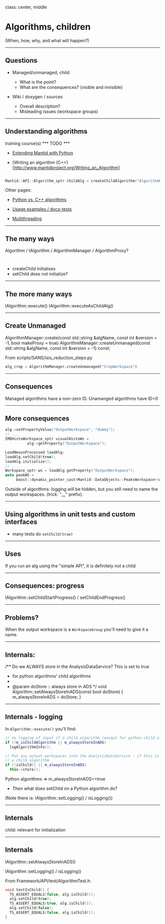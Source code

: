 class: center, middle

# Algorithms, children

(When, how, why, and what will happen?)


---

## Questions

* Managed/unmanaged, child:
  - What is the point?
  - What are the consequences? (visible and invisible)

* Wiki / doxygen / sources
  - Overall description?
  - Misleading issues (workspace groups)

---

## Understanding algorithms


training course(s)  *** TODO ***
- [Extending Mantid with Python](http://www.mantidproject.org/Extending_Mantid_With_Python)


- [Writing an algorithm (C++)[http://www.mantidproject.org/Writing_an_Algorithm]

```cpp

Mantid::API::Algorithm_sptr childAlg = createChildAlgorithm("AlgorithmName");
```


Other pages:
- [Python vs. C++ algorithms](http://www.mantidproject.org/Python_Vs_C%2B%2B_Algorithms)

- [Usage examples / docs-tests](http://www.mantidproject.org/Algorithm_Usage_Examples)

- [Multithreading](http://www.mantidproject.org/Multithreading_in_Mantid_Algorithms)
---

## The many ways

Algorithm / IAlgorithm / AlgorithmManager / AlgorithmProxy?



```cpp


```

```python

```

- createChild initialises
- setChild does not initialize?


---

## The more many ways

IAlgorithm::execute()
IAlgorithm::executeAsChildAlg()

---
## Create Unmanaged

AlgorithmManager::create(const std::string &algName, const int &version = -1, bool makeProxy = true)
AlgorithmManager::createUnmanaged(const std::string &algName, const int &version = -1) const;


From scripts/SANS/isis_reduction_steps.py
```python
alg_crop = AlgorithmManager.createUnmanaged("CropWorkspace")
```


---

## Consequences


Managed algorithms have a non-zero ID. Unamanged algorithms have ID=0

[//]: <> (This comes from IAlgorithm.h)

---

## More consequences

```cpp
alg->setPropertyValue("OutputWorkspace", "dummy");
// ...
IMDHistoWorkspace_sptr visualHistoWs =
          alg->getProperty("OutputWorkspace");
```

```cpp
LoadNexusProcessed loadAlg;
loadAlg.setChild(true);
loadAlg.initialize();
// ...
Workspace_sptr ws = loadAlg.getProperty("OutputWorkspace");
auto peakWS =
     boost::dynamic_pointer_cast<Mantid::DataObjects::PeaksWorkspace>(ws);
```

Outside of algorithms: logging will be hidden, but you still need to name the output workspaces.
(trick: "__" prefix).


---

## Using algorithms in unit tests and custom interfaces



- many tests do `setChild(true)`



---

## Uses

If you run an alg using the "simple API", it is definitely not a child

---

## Consequences: progress

IAlgorithm::setChildStartProgress() / setChildEndProgress()


---

## Problems?


When the output workspace is a `WorkspaceGroup` you'll need to give it a name.


---
## Internals:

/** Do we ALWAYS store in the AnalysisDataService? This is set to true
 * for python algorithms' child algorithms
 *
 * @param doStore :: always store in ADS
 */
void Algorithm::setAlwaysStoreInADS(const bool doStore) {
  m_alwaysStoreInADS = doStore;
}
      


---
## Internals - logging

In `Algorithm::execute()` you'll find:

```cpp
// no logging of input if a child algorithm (except for python child algos)
if (!m_isChildAlgorithm || m_alwaysStoreInADS)
  logAlgorithmInfo();
```


```cpp
// Put any output workspaces into the AnalysisDataService - if this is not
// a child algorithm
if (!isChild() || m_alwaysStoreInADS)
  this->store();
```

Python algorithms => m_alwaysStoreInADS==true

- Then what does setChild on a Python algorithm do?


(Note there is: IAlgorithm::setLogging() / isLogging())

---
## Internals

child: relevant for initialization


---
## Internals


IAlgorithm::setAlwaysStoreInADS()

IAlgorithm::setLogging() / isLogging()


From Framework/API/test/AlgorithmTest.h:

```cpp
void testIsChild() {
  TS_ASSERT_EQUALS(false, alg.isChild());
  alg.setChild(true);
  TS_ASSERT_EQUALS(true, alg.isChild());
  alg.setChild(false);
  TS_ASSERT_EQUALS(false, alg.isChild());
}
                        

```
